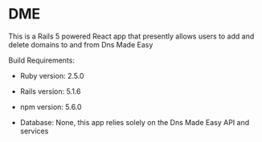 # DME

This is a Rails 5 powered React app that presently allows users to add and delete domains to and from Dns Made Easy

Build Requirements:

* Ruby version: 2.5.0

* Rails version: 5.1.6

* npm version: 5.6.0

* Database: None, this app relies solely on the Dns Made Easy API and services

